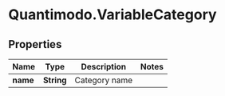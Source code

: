 # Quantimodo.VariableCategory

## Properties
Name | Type | Description | Notes
------------ | ------------- | ------------- | -------------
**name** | **String** | Category name | 


